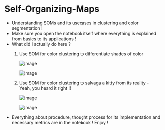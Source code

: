 # Self-Organizing-Maps
- Understanding SOMs and its usecases in clustering and color segmentation !
- Make sure you open the notebook itself where everything is explained from basics to its applications !
- What did I actually do here ?
  1. Use SOM for color clustering to differentiate shades of color
     
     ![image](https://github.com/Lunatico97/Self-Organizing-Maps/assets/60886553/b5575176-56f4-4d42-94e6-d65e6ed48ab7)
     
     ![image](https://github.com/Lunatico97/Self-Organizing-Maps/assets/60886553/819f7478-5751-43cb-8f08-19f09f205595)
  2. Use SOM for color clustering to salvaga a kitty from its reality - Yeah, you heard it right !!
     
     ![image](https://github.com/Lunatico97/Self-Organizing-Maps/assets/60886553/38db5ca2-3ee5-4a06-9895-3af566ad8a6b)
     
     ![image](https://github.com/Lunatico97/Self-Organizing-Maps/assets/60886553/5f5c56d0-bd0e-4d84-b601-134d85a91665)
- Everything about procedure, thought process for its implementation and necessary metrics are in the notebook ! Enjoy !

     

     


